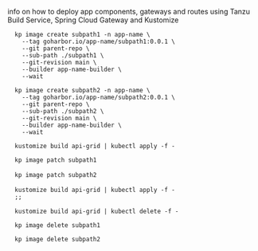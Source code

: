   info on how to deploy app components, gateways and routes using Tanzu Build Service, Spring Cloud Gateway and Kustomize

```deploy
  kp image create subpath1 -n app-name \
    --tag goharbor.io/app-name/subpath1:0.0.1 \
    --git parent-repo \
    --sub-path ./subpath1 \
    --git-revision main \
    --builder app-name-builder \
    --wait
  
  kp image create subpath2 -n app-name \
    --tag goharbor.io/app-name/subpath2:0.0.1 \
    --git parent-repo \
    --sub-path ./subpath2 \
    --git-revision main \
    --builder app-name-builder \
    --wait
  
  kustomize build api-grid | kubectl apply -f -

```

```patch
  kp image patch subpath1
  
  kp image patch subpath2
  
  kustomize build api-grid | kubectl apply -f -
  ;;
```

```delete
  kustomize build api-grid | kubectl delete -f -
  
  kp image delete subpath1
  
  kp image delete subpath2
```
